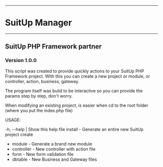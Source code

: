 -------------------------------------------------------

# SuitUp Manager

-------------------------------------------------------

## SuitUp PHP Framework partner
### Version 1.0.0

This script was created to provide quickly
actions to your SuitUp PHP Framework project.
With this you can create a new project or module,
or controller, action, business, gateway.

The program itself was build to be interactive
so you can provide the params step by step, don't worry.

When modifying an existing project, is easier when cd
to the root folder (where you put the index.php file)

USAGE:

-h, --help | Show this help file
install <name> - Generate an entire new SuitUp project
create
  - module <folder> <name> - Generate a brand new module
  - controller <folder> <module> <name> - New controller with action file
  - form <folder> <module> <name> - New form validation file
  - dbtable <folder> <module> <name> - New Business and Gateway files




